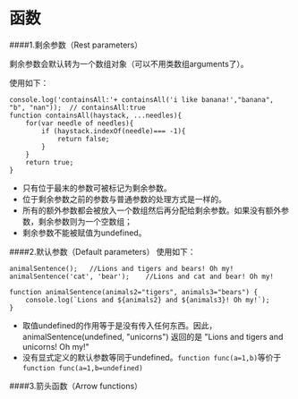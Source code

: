 # 函数

####1.剩余参数（Rest parameters）

剩余参数会默认转为一个数组对象（可以不用类数组arguments了）。

使用如下：

    console.log('containsAll:'+ containsAll('i like banana!',"banana", "b", "nan"));  // containsAll:true
    function containsAll(haystack, ...needles){
        for(var needle of needles){
            if (haystack.indexOf(needle)=== -1){
                return false;
            }
        }
        return true;
    }

* 只有位于最末的参数可被标记为剩余参数。
* 位于剩余参数之前的参数与普通参数的处理方式是一样的。
* 所有的额外参数都会被放入一个数组然后再分配给剩余参数。如果没有额外参数，剩余参数则为一个空数组；
* 剩余参数不能被赋值为undefined。

####2.默认参数（Default parameters）
使用如下：

    animalSentence();   //Lions and tigers and bears! Oh my!
    animalSentence('cat', 'bear');    //Lions and cat and bear! Oh my!

    function animalSentence(animals2="tigers", animals3="bears") {
        console.log(`Lions and ${animals2} and ${animals3}! Oh my!`);
    }
    
* 取值undefined的作用等于是没有传入任何东西。因此，animalSentence(undefined, "unicorns") 返回的是 "Lions and tigers and unicorns! Oh my!"
* 没有显式定义的默认参数等同于undefined。`function func(a=1,b)`等价于`function func(a=1,b=undefined)`

####3.箭头函数（Arrow functions）
